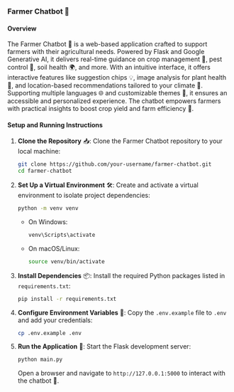 ### Farmer Chatbot 🌾

#### Overview
The Farmer Chatbot 🌱 is a web-based application crafted to support farmers with their agricultural needs. Powered by Flask and Google Generative AI, it delivers real-time guidance on crop management 🌽, pest control 🐞, soil health 🌍, and more. With an intuitive interface, it offers interactive features like suggestion chips 💡, image analysis for plant health 📸, and location-based recommendations tailored to your climate 📍. Supporting multiple languages 🌐 and customizable themes 🎨, it ensures an accessible and personalized experience. The chatbot empowers farmers with practical insights to boost crop yield and farm efficiency 🚜.

#### Setup and Running Instructions

1. **Clone the Repository** 📥:
   Clone the Farmer Chatbot repository to your local machine:
   ```bash
   git clone https://github.com/your-username/farmer-chatbot.git
   cd farmer-chatbot
   ```

2. **Set Up a Virtual Environment** 🛠️:
   Create and activate a virtual environment to isolate project dependencies:
   ```bash
   python -m venv venv
   ```
   - On Windows:
     ```bash
     venv\Scripts\activate
     ```
   - On macOS/Linux:
     ```bash
     source venv/bin/activate
     ```

3. **Install Dependencies** 📦:
   Install the required Python packages listed in `requirements.txt`:
   ```bash
   pip install -r requirements.txt
   ```

4. **Configure Environment Variables** 🔑:
   Copy the `.env.example` file to `.env` and add your credentials:
   ```bash
   cp .env.example .env
   ```

5. **Run the Application** 🚀:
   Start the Flask development server:
   ```bash
   python main.py
   ```
   Open a browser and navigate to `http://127.0.0.1:5000` to interact with the chatbot 🌻.
